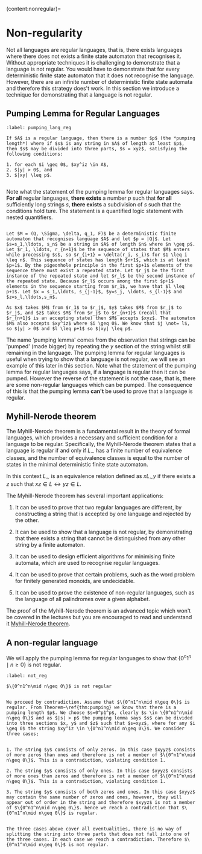 (content:nonregular)=
# Non-regularity

Not all languages are regular languages, that is, there exists languages where there does not exists a finite state automaton that recognises it. Without appropriate techniques it is challenging to demonstrate that a language is not regular. You would have to demonstrate that for every deterministic finite state automaton that it does not recognise the language. However, there are an infinite number of deterministic finite state automata and therefore this strategy does't work. In this section we introduce a technique for demonstrating that a language is not regular. 

## Pumping Lemma for Regular Languages


````{prf:lemma} Pumping Lemma for Regular Languages
:label: pumping_lang_reg

If $A$ is a regular language, then there is a number $p$ (the *pumping length*) where if $s$ is any string in $A$ of length at least $p$, then $s$ may be divided into three parts, $s = xyz$, satisfying the following conditions:

1. for each $i \geq 0$, $xy^iz \in A$,
2. $|y| > 0$, and
3. $|xy| \leq p$.


````
Note what the statement of the pumping lemma for regular languages says. **For all** regular languages, **there exists** a number $p$ such that **for all** sufficiently long strings $s$, **there exists** a subdivision of $s$ such that the conditions hold ture. The statement is a quantified logic statement with nested quantifiers.

````{prf:proof}

Let $M = (Q, \Sigma, \delta, q_1, F)$ be a deterministic finite automaton that recognises language $A$ and let $p = |Q|$. Let $s=s_1,\ldots, s_n$ be a string in $A$ of length $n$ where $n \geq p$. Let $r_1, \ldots, r_{n+1}$ be the sequence of states that $M$ enters while processing $s$, so $r_{i+1} = \delta(r_i, s_i)$ for $1 \leq i \leq n$. This sequence of states has length $n+1$, which is at least $p+1$. By the pigeonhole principle in the first $p+1$ elements of the sequence there must exist a repeated state. Let $r_j$ be the first instance of the repeated state and let $r_l$ be the second instance of the repeated state. Because $r_l$ occurs among the first $p+1$ elements in the sequence starting from $r_1$, we have that $l \leq p+1$. Let $x = s_1,\ldots, s_{j-1}$, $y=s_j, \ldots, s_{l-1}$ and $z=s_l,\ldots,s_n$.

As $x$ takes $M$ from $r_1$ to $r_j$, $y$ takes $M$ from $r_j$ to $r_j$, and $z$ takes $M$ from $r_j$ to $r_{n+1}$ (recall that $r_{n+1}$ is an accepting state) then $M$ accepts $xyz$. The automaton $M$ also accepts $xy^iz$ where $i \geq 0$. We know that $j \not= l$, so $|y| > 0$ and $l \leq p+1$ so $|xy| \leq p$.

````

The name 'pumping lemma' comes from the observation that strings can be 'pumped' (made bigger) by repeating the $y$ section of the string whilst still remaining in the language. The pumping lemma for regular languages is useful when trying to show that a language is not regular, we will see an example of this later in this section. Note what the statement of the pumping lemma for regular languages says, if a language is regular then it can be pumped. However the reverse of the statement is not the case, that is, there are some non-regular languages which can be pumped. The consequence of this is that the pumping lemma **can't** be used to prove that a language is regular.

## Myhill-Nerode theorem

The Myhill-Nerode theorem is a fundamental result in the theory of formal languages, which provides a necessary and sufficient condition for a language to be regular. Specifically, the Myhill-Nerode theorem states that a language is regular if and only if $L_{\sim}$ has a finite number of equivalence classes, and the number of equivalence classes is equal to the number of states in the minimal deterministic finite state automaton.

In this context $L_{\sim}$ is an equivalence relation defined as $x L_{\sim} y$ if there exists a $z$ such that $xz \in L \leftrightarrow yz \in L$.

The Myhill-Nerode theorem has several important applications:

1. It can be used to prove that two regular languages are different, by constructing a string that is accepted by one language and rejected by the other.

2. It can be used to show that a language is not regular, by demonstrating that there exists a string that cannot be distinguished from any other string by a finite automaton.

3. It can be used to design efficient algorithms for minimising finite automata, which are used to recognise regular languages.

4. It can be used to prove that certain problems, such as the word problem for finitely generated monoids, are undecidable.

5. It can be used to prove the existence of non-regular languages, such as the language of all palindromes over a given alphabet.

The proof of the Myhill-Nerode theorem is an advanced topic which won't be covered in the lectures but you are encouraged to read and understand it [Myhill-Nerode theorem](https://en.wikipedia.org/wiki/Myhill%E2%80%93Nerode_theorem).

## A non-regular language

We will apply the pumping lemma for regular languages to show that $\{0^n1^n\mid n\geq 0\}$ is not regular.


````{prf:theorem} 
:label: not_reg

$\{0^n1^n\mid n\geq 0\}$ is not regular

````
````{prf:proof}

We proceed by contradiction. Assume that $\{0^n1^n\mid n\geq 0\}$ is regular. From Theorem~\ref{thm:pumping} we know that there is a pumping length $p$. We choose $s=0^p1^p$, clearly $s \in \{0^n1^n\mid n\geq 0\}$ and as $|s| > p$ the pumping lemma says $s$ can be divided into three sections $x, y$ and $z$ such that $s=xyz$, where for any $i \geq 0$ the string $xy^iz \in \{0^n1^n\mid n\geq 0\}$. We consider three cases;


1. The string $y$ consists of only zeros. In this case $xyyz$ consists of more zeros than ones and therefore is not a member of $\{0^n1^n\mid n\geq 0\}$. This is a contradiction, violating condition 1.

2. The string $y$ consists of only ones. In this case $xyyz$ consists of more ones than zeros and therefore is not a member of $\{0^n1^n\mid n\geq 0\}$. This is a contradiction, violating condition 1.

3. The string $y$ consists of both zeros and ones. In this case $xyyz$ may contain the same number of zeros and ones, however, they will appear out of order in the string and therefore $xyyz$ is not a member of $\{0^n1^n\mid n\geq 0\}$. hence we reach a contradiction that $\{0^n1^n\mid n\geq 0\}$ is regular.


The three cases above cover all eventualities, there is no way of splitting the string into three parts that does not fall into one of the three cases. In each case we reach a contradiction. Therefore $\{0^n1^n\mid n\geq 0\}$ is not regular.

````

